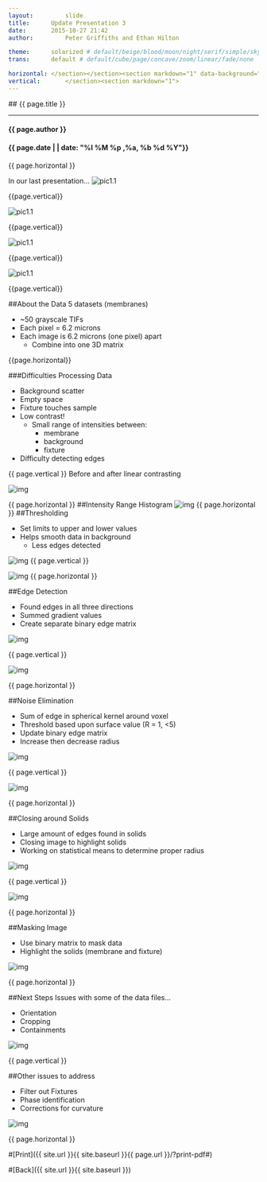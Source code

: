 ```yaml
---
layout:     	slide
title:     	Update Presentation 3
date:      	2015-10-27 21:42
author:     	Peter Griffiths and Ethan Hilton

theme:		solarized # default/beige/blood/moon/night/serif/simple/sky/solarized
trans:		default # default/cube/page/concave/zoom/linear/fade/none

horizontal:	</section></section><section markdown="1" data-background="http://ahmetcecen.github.io/project-pages/img/slidebackground.png"><section markdown="1">
vertical:		</section><section markdown="1">
---
```

<section markdown="1" data-background="http://ahmetcecen.github.io/project-pages/img/slidebackground.png"><section markdown="1">
## {{ page.title }}

<hr>

#### {{ page.author }}

#### {{ page.date | | date: "%I %M %p ,%a, %b %d %Y"}}

{{ page.horizontal }}
<!-- Start Writing Below in Markdown -->
In our last presentation...
![pic1.1](https://github.com/Materials-Informatics-Class-Fall2015/MIC-Microparticle-distribution/blob/gh-pages/img/Pres3%20pics/Picture2.2.jpg?raw=true)
<!-- End Here -->
{{page.vertical}}
<!-- Start -->
![pic1.1](https://github.com/Materials-Informatics-Class-Fall2015/MIC-Microparticle-distribution/blob/gh-pages/img/Pres3%20pics/Picture2.0.jpg?raw=true)
<!-- Stop -->

{{page.vertical}}
<!-- Start -->
![pic1.1](https://github.com/Materials-Informatics-Class-Fall2015/MIC-Microparticle-distribution/blob/gh-pages/img/Pres3%20pics/Picture2.1.jpg?raw=true)
<!-- Stop -->

{{page.vertical}}
<!-- Start -->
![pic1.1](https://github.com/Materials-Informatics-Class-Fall2015/MIC-Microparticle-distribution/blob/gh-pages/img/Pres3%20pics/Picture2.3.jpg?raw=true)

<!-- Stop -->

{{page.vertical}}
<!-- Start -->

##About the Data
5 datasets (membranes)

 - ~50 grayscale TIFs
 - Each pixel = 6.2 microns
 - Each image is 6.2 microns (one pixel) apart
	 - Combine into one 3D matrix

<!-- Stop -->

{{page.horizontal}}
<!-- Start -->

###Difficulties Processing Data

 - Background scatter
 - Empty space
 - Fixture touches sample
 - Low contrast!
	 - Small range of intensities between:
		 - membrane
		 - background
		 - fixture
 - Difficulty detecting edges

{{ page.vertical }}
Before and after linear contrasting

![img](https://github.com/Materials-Informatics-Class-Fall2015/MIC-Microparticle-distribution/blob/gh-pages/img/Pres3%20pics/Picture3.1.jpg?raw=true)

{{ page.horizontal }}
##Intensity Range Histogram
![img](https://github.com/Materials-Informatics-Class-Fall2015/MIC-Microparticle-distribution/blob/gh-pages/img/Pres3%20pics/Picture4.jpg?raw=true)
{{ page.horizontal }}
##Thresholding

 - Set limits to upper and lower values
 - Helps smooth data in background
	 - Less edges detected

![img](https://github.com/Materials-Informatics-Class-Fall2015/MIC-Microparticle-distribution/blob/gh-pages/img/Pres3%20pics/Picture5.1.jpg?raw=true)
{{ page.vertical }}

![img](https://github.com/Materials-Informatics-Class-Fall2015/MIC-Microparticle-distribution/blob/gh-pages/img/Pres3%20pics/Picture5.2.jpg?raw=true)
{{ page.horizontal }}

##Edge Detection

 - Found edges in all three directions
 - Summed gradient values
 - Create separate binary edge matrix

![img](https://github.com/Materials-Informatics-Class-Fall2015/MIC-Microparticle-distribution/blob/gh-pages/img/Pres3%20pics/Picture6.1.jpg?raw=true)

{{ page.vertical }}

![img](https://github.com/Materials-Informatics-Class-Fall2015/MIC-Microparticle-distribution/blob/gh-pages/img/Pres3%20pics/Picture6.2.jpg?raw=true)

{{ page.horizontal }}

##Noise Elimination

 - Sum of edge in spherical kernel around voxel
 - Threshold based upon surface value (R = 1, <5)
 - Update binary edge matrix
 - Increase then decrease radius

![img](https://github.com/Materials-Informatics-Class-Fall2015/MIC-Microparticle-distribution/blob/gh-pages/img/Pres3%20pics/Picture7.1.jpg?raw=true)

{{ page.vertical }}

![img](https://github.com/Materials-Informatics-Class-Fall2015/MIC-Microparticle-distribution/blob/gh-pages/img/Pres3%20pics/Picture7.2.jpg?raw=true)

{{ page.horizontal }}

##Closing around Solids

 - Large amount of edges found in solids
 - Closing image to highlight solids
 - Working on statistical means to determine proper radius

![img](https://github.com/Materials-Informatics-Class-Fall2015/MIC-Microparticle-distribution/blob/gh-pages/img/Pres3%20pics/Picture8.1.jpg?raw=true)

{{ page.vertical }}

![img](https://github.com/Materials-Informatics-Class-Fall2015/MIC-Microparticle-distribution/blob/gh-pages/img/Pres3%20pics/Picture8.2.jpg?raw=true)

{{ page.horizontal }}

##Masking Image

 - Use binary matrix to mask data
 - Highlight the solids (membrane and fixture)

![img](https://github.com/Materials-Informatics-Class-Fall2015/MIC-Microparticle-distribution/blob/gh-pages/img/Pres3%20pics/Picture9.0.jpg?raw=true)

{{ page.horizontal }}

##Next Steps
Issues with some of the data files...

 - Orientation
 - Cropping
 - Containments

![img](https://github.com/Materials-Informatics-Class-Fall2015/MIC-Microparticle-distribution/blob/gh-pages/img/Pres3%20pics/Picturez10.1.jpg?raw=true)

{{ page.vertical }}

##Other issues to address

 - Filter out Fixtures
 - Phase identification
 - Corrections for curvature

![img](https://github.com/Materials-Informatics-Class-Fall2015/MIC-Microparticle-distribution/blob/gh-pages/img/Pres3%20pics/Picturez10.2.jpg?raw=true)

{{ page.horizontal }}


#[Print]({{ site.url }}{{ site.baseurl }}{{ page.url }}/?print-pdf#)

#[Back]({{ site.url }}{{ site.baseurl }})

</section></section>
